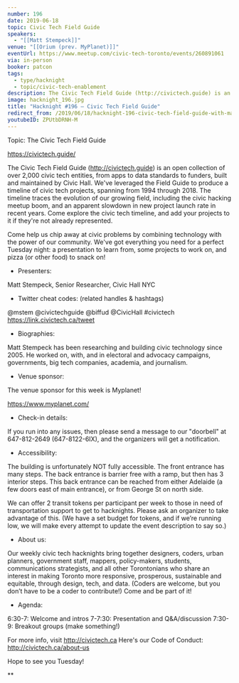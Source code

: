 ```yaml
---
number: 196
date: 2019-06-18
topic: Civic Tech Field Guide
speakers:
  - "[[Matt Stempeck]]"
venue: "[[Orium (prev. MyPlanet)]]"
eventUrl: https://www.meetup.com/civic-tech-toronto/events/260891061
via: in-person
booker: patcon
tags:
  - type/hacknight
  - topic/civic-tech-enablement
description: The Civic Tech Field Guide (http://civictech.guide) is an open collection of over 2,000 civic tech entities, from apps to data standards to funders, built and maintained by Civic Hall. We've leveraged the Field Guide to produce a timeline of civic tech projects, spanning from 1994 through 2018. The timeline traces the evolution of our growing field, including the civic hacking meetup boom, and an apparent slowdown in new project launch rate in recent years. Come explore the civic tech timeline, and add your projects to it if they're not already represented.
image: hacknight_196.jpg
title: "Hacknight #196 – Civic Tech Field Guide"
redirect_from: /2019/06/18/hacknight-196-civic-tech-field-guide-with-matt-stempeck/
youtubeID: ZPUtbDRNH-M
---
```


Topic: The Civic Tech Field Guide

https://civictech.guide/

The Civic Tech Field Guide (http://civictech.guide) is an open collection of over 2,000 civic tech entities, from apps to data standards to funders, built and maintained by Civic Hall. We've leveraged the Field Guide to produce a timeline of civic tech projects, spanning from 1994 through 2018. The timeline traces the evolution of our growing field, including the civic hacking meetup boom, and an apparent slowdown in new project launch rate in recent years. Come explore the civic tech timeline, and add your projects to it if they're not already represented.

Come help us chip away at civic problems by combining technology with the power of our community. We've got everything you need for a perfect Tuesday night: a presentation to learn from, some projects to work on, and pizza (or other food) to snack on!

+ Presenters:

Matt Stempeck, Senior Researcher, Civic Hall NYC

+ Twitter cheat codes: (related handles & hashtags)

@mstem @civictechguide @biffud @CivicHall \#civictech
https://link.civictech.ca/tweet

+ Biographies:

Matt Stempeck has been researching and building civic technology since 2005. He worked on, with, and in electoral and advocacy campaigns, governments, big tech companies, academia, and journalism.

+ Venue sponsor:

The venue sponsor for this week is Myplanet!

https://www.myplanet.com/

+ Check-in details:

If you run into any issues, then please send a message to our "doorbell" at 647-812-2649 (647-8122-6IX), and the organizers will get a notification.

+ Accessibility:

The building is unfortunately NOT fully accessible. The front entrance has many steps. The back entrance is barrier free with a ramp, but then has 3 interior steps. This back entrance can be reached from either Adelaide (a few doors east of main entrance), or from George St on north side.

We can offer 2 transit tokens per participant per week to those in need of transportation support to get to hacknights. Please ask an organizer to take advantage of this. (We have a set budget for tokens, and if we’re running low, we will make every attempt to update the event description to say so.)

+ About us:

Our weekly civic tech hacknights bring together designers, coders, urban planners, government staff, mappers, policy-makers, students, communications strategists, and all other Torontonians who share an interest in making Toronto more responsive, prosperous, sustainable and equitable, through design, tech, and data. (Coders are welcome, but you don’t have to be a coder to contribute!) Come and be part of it!

+ Agenda:

6:30-7: Welcome and intros
7-7:30: Presentation and Q&A/discussion
7:30-9: Breakout groups (make something!)

For more info, visit http://civictech.ca
Here's our Code of Conduct: http://civictech.ca/about-us

Hope to see you Tuesday!

**
